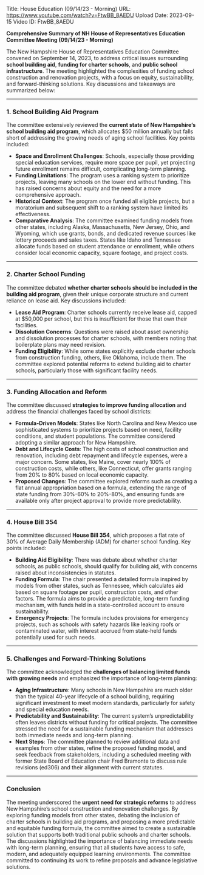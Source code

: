 Title: House Education (09/14/23 - Morning)
URL: https://www.youtube.com/watch?v=FtwBB_8AEDU
Upload Date: 2023-09-15
Video ID: FtwBB_8AEDU

**Comprehensive Summary of NH House of Representatives Education Committee Meeting (09/14/23 - Morning)**

The New Hampshire House of Representatives Education Committee convened on September 14, 2023, to address critical issues surrounding **school building aid**, **funding for charter schools**, and **public school infrastructure**. The meeting highlighted the complexities of funding school construction and renovation projects, with a focus on equity, sustainability, and forward-thinking solutions. Key discussions and takeaways are summarized below:

---

### **1. School Building Aid Program**
The committee extensively reviewed the **current state of New Hampshire’s school building aid program**, which allocates $50 million annually but falls short of addressing the growing needs of aging school facilities. Key points included:
- **Space and Enrollment Challenges**: Schools, especially those providing special education services, require more space per pupil, yet projecting future enrollment remains difficult, complicating long-term planning.
- **Funding Limitations**: The program uses a ranking system to prioritize projects, leaving many schools on the lower end without funding. This has raised concerns about equity and the need for a more comprehensive approach.
- **Historical Context**: The program once funded all eligible projects, but a moratorium and subsequent shift to a ranking system have limited its effectiveness.
- **Comparative Analysis**: The committee examined funding models from other states, including Alaska, Massachusetts, New Jersey, Ohio, and Wyoming, which use grants, bonds, and dedicated revenue sources like lottery proceeds and sales taxes. States like Idaho and Tennessee allocate funds based on student attendance or enrollment, while others consider local economic capacity, square footage, and project costs.

---

### **2. Charter School Funding**
The committee debated **whether charter schools should be included in the building aid program**, given their unique corporate structure and current reliance on lease aid. Key discussions included:
- **Lease Aid Program**: Charter schools currently receive lease aid, capped at $50,000 per school, but this is insufficient for those that own their facilities.
- **Dissolution Concerns**: Questions were raised about asset ownership and dissolution processes for charter schools, with members noting that boilerplate plans may need revision.
- **Funding Eligibility**: While some states explicitly exclude charter schools from construction funding, others, like Oklahoma, include them. The committee explored potential reforms to extend building aid to charter schools, particularly those with significant facility needs.

---

### **3. Funding Allocation and Reform**
The committee discussed **strategies to improve funding allocation** and address the financial challenges faced by school districts:
- **Formula-Driven Models**: States like North Carolina and New Mexico use sophisticated systems to prioritize projects based on need, facility conditions, and student populations. The committee considered adopting a similar approach for New Hampshire.
- **Debt and Lifecycle Costs**: The high costs of school construction and renovation, including debt repayment and lifecycle expenses, were a major concern. Some states, like Maine, cover nearly 100% of construction costs, while others, like Connecticut, offer grants ranging from 20% to 80% based on local economic capacity.
- **Proposed Changes**: The committee explored reforms such as creating a flat annual appropriation based on a formula, extending the range of state funding from 30%-60% to 20%-80%, and ensuring funds are available only after project approval to provide more predictability.

---

### **4. House Bill 354**
The committee discussed **House Bill 354**, which proposes a flat rate of 30% of Average Daily Membership (ADM) for charter school funding. Key points included:
- **Building Aid Eligibility**: There was debate about whether charter schools, as public schools, should qualify for building aid, with concerns raised about inconsistencies in statutes.
- **Funding Formula**: The chair presented a detailed formula inspired by models from other states, such as Tennessee, which calculates aid based on square footage per pupil, construction costs, and other factors. The formula aims to provide a predictable, long-term funding mechanism, with funds held in a state-controlled account to ensure sustainability.
- **Emergency Projects**: The formula includes provisions for emergency projects, such as schools with safety hazards like leaking roofs or contaminated water, with interest accrued from state-held funds potentially used for such needs.

---

### **5. Challenges and Forward-Thinking Solutions**
The committee acknowledged the **challenges of balancing limited funds with growing needs** and emphasized the importance of long-term planning:
- **Aging Infrastructure**: Many schools in New Hampshire are much older than the typical 40-year lifecycle of a school building, requiring significant investment to meet modern standards, particularly for safety and special education needs.
- **Predictability and Sustainability**: The current system’s unpredictability often leaves districts without funding for critical projects. The committee stressed the need for a sustainable funding mechanism that addresses both immediate needs and long-term planning.
- **Next Steps**: The committee planned to review additional data and examples from other states, refine the proposed funding model, and seek feedback from stakeholders, including a scheduled meeting with former State Board of Education chair Fred Bramonte to discuss rule revisions (ed306) and their alignment with current statutes.

---

### **Conclusion**
The meeting underscored the **urgent need for strategic reforms** to address New Hampshire’s school construction and renovation challenges. By exploring funding models from other states, debating the inclusion of charter schools in building aid programs, and proposing a more predictable and equitable funding formula, the committee aimed to create a sustainable solution that supports both traditional public schools and charter schools. The discussions highlighted the importance of balancing immediate needs with long-term planning, ensuring that all students have access to safe, modern, and adequately equipped learning environments. The committee committed to continuing its work to refine proposals and advance legislative solutions.